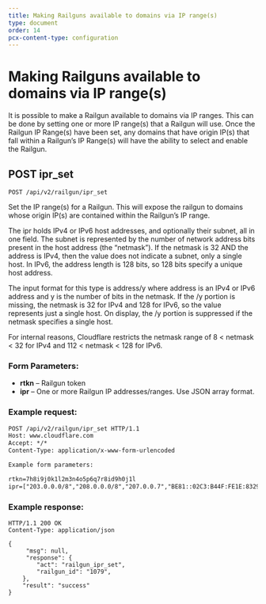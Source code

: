 ```yaml
---
title: Making Railguns available to domains via IP range(s)
type: document
order: 14
pcx-content-type: configuration
---
```


# Making Railguns available to domains via IP range(s)
It is possible to make a Railgun available to domains via IP ranges. This can be done by setting one or more IP range(s) that a Railgun will use. Once the Railgun IP Range(s) have been set, any domains that have origin IP(s) that fall within a Railgun’s IP Range(s) will have the ability to select and enable the Railgun.

## POST ipr_set

`POST /api/v2/railgun/ipr_set`

Set the IP range(s) for a Railgun. This will expose the railgun to domains whose origin IP(s) are contained within the Railgun’s IP range.

The ipr holds IPv4 or IPv6 host addresses, and optionally their subnet, all in one field. The subnet is represented by the number of network address bits present in the host address (the “netmask”). If the netmask is 32 AND the address is IPv4, then the value does not indicate a subnet, only a single host. In IPv6, the address length is 128 bits, so 128 bits specify a unique host address.

The input format for this type is address/y where address is an IPv4 or IPv6 address and y is the number of bits in the netmask. If the /y portion is missing, the netmask is 32 for IPv4 and 128 for IPv6, so the value represents just a single host. On display, the /y portion is suppressed if the netmask specifies a single host.

For internal reasons, Cloudflare restricts the netmask range of 8 < netmask < 32 for IPv4 and 112 < netmask < 128 for IPv6.

### Form Parameters:
 	
* **rtkn** – Railgun token
* **ipr** – One or more Railgun IP addresses/ranges. Use JSON array format.

### Example request:
```txt
POST /api/v2/railgun/ipr_set HTTP/1.1
Host: www.cloudflare.com
Accept: */*
Content-Type: application/x-www-form-urlencoded

Example form parameters:

rtkn=7h8i9j0k1l2m3n4o5p6q7r8id9h0j1l
ipr=["203.0.0.0/8","208.0.0.0/8","207.0.0.7","BE81::02C3:B44F:FE1E:8329/112"]
```

### Example response:
```
HTTP/1.1 200 OK
Content-Type: application/json

{
     "msg": null,
     "response": {
        "act": "railgun_ipr_set",
        "railgun_id": "1079",
    },
    "result": "success"
}
```